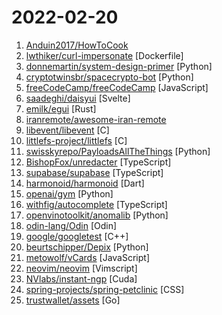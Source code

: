 # 2022-02-20

1. [Anduin2017/HowToCook](https://github.com/Anduin2017/HowToCook "程序员在家做饭方法指南。") 
2. [lwthiker/curl-impersonate](https://github.com/lwthiker/curl-impersonate "curl-impersonate: A special compilation of curl that makes it impersonate Chrome & Firefox") [Dockerfile]
3. [donnemartin/system-design-primer](https://github.com/donnemartin/system-design-primer "Learn how to design large-scale systems. Prep for the system design interview. Includes Anki flashcards.") [Python]
4. [cryptotwinsbr/spacecrypto-bot](https://github.com/cryptotwinsbr/spacecrypto-bot "This is a free python bot program that crosses you to farm with auto click in space crypto NFT game, having fun :)") [Python]
5. [freeCodeCamp/freeCodeCamp](https://github.com/freeCodeCamp/freeCodeCamp "freeCodeCamp.org's open-source codebase and curriculum. Learn to code for free.") [JavaScript]
6. [saadeghi/daisyui](https://github.com/saadeghi/daisyui "⭐️ ⭐️ ⭐️ ⭐️ ⭐️  Tailwind Components") [Svelte]
7. [emilk/egui](https://github.com/emilk/egui "egui: an easy-to-use immediate mode GUI in Rust that runs on both web and native") [Rust]
8. [iranremote/awesome-iran-remote](https://github.com/iranremote/awesome-iran-remote "A list of remote-friendly or full-remote companies that targets iranian talents.") 
9. [libevent/libevent](https://github.com/libevent/libevent "Event notification library") [C]
10. [littlefs-project/littlefs](https://github.com/littlefs-project/littlefs "A little fail-safe filesystem designed for microcontrollers") [C]
11. [swisskyrepo/PayloadsAllTheThings](https://github.com/swisskyrepo/PayloadsAllTheThings "A list of useful payloads and bypass for Web Application Security and Pentest/CTF") [Python]
12. [BishopFox/unredacter](https://github.com/BishopFox/unredacter "Never ever ever use pixelation as a redaction technique") [TypeScript]
13. [supabase/supabase](https://github.com/supabase/supabase "The open source Firebase alternative. Follow to stay updated about our public Beta.") [TypeScript]
14. [harmonoid/harmonoid](https://github.com/harmonoid/harmonoid "🎵 Elegant music app to play & manage music library. Lyrics & playlists. YouTube support.") [Dart]
15. [openai/gym](https://github.com/openai/gym "A toolkit for developing and comparing reinforcement learning algorithms.") [Python]
16. [withfig/autocomplete](https://github.com/withfig/autocomplete "Fig adds autocomplete to your terminal.") [TypeScript]
17. [openvinotoolkit/anomalib](https://github.com/openvinotoolkit/anomalib "An anomaly detection library comprising state-of-the-art algorithms and features such as experiment management, hyper-parameter optimization, and edge inference.") [Python]
18. [odin-lang/Odin](https://github.com/odin-lang/Odin "Odin Programming Language") [Odin]
19. [google/googletest](https://github.com/google/googletest "GoogleTest - Google Testing and Mocking Framework") [C++]
20. [beurtschipper/Depix](https://github.com/beurtschipper/Depix "Recovers passwords from pixelized screenshots") [Python]
21. [metowolf/vCards](https://github.com/metowolf/vCards "📡️ vCards 中国黄页 - 优化 iOS/Android 来电、信息界面体验") [JavaScript]
22. [neovim/neovim](https://github.com/neovim/neovim "Vim-fork focused on extensibility and usability") [Vimscript]
23. [NVlabs/instant-ngp](https://github.com/NVlabs/instant-ngp "Instant neural graphics primitives: lightning fast NeRF and more") [Cuda]
24. [spring-projects/spring-petclinic](https://github.com/spring-projects/spring-petclinic "A sample Spring-based application") [CSS]
25. [trustwallet/assets](https://github.com/trustwallet/assets "A comprehensive, up-to-date collection of information about several thousands (!) of crypto tokens.") [Go]
